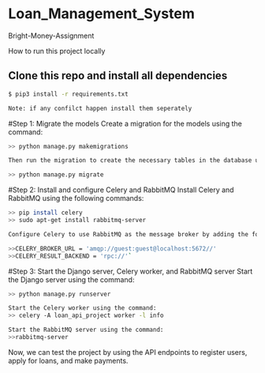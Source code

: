 # Loan_Management_System
Bright-Money-Assignment

How to run this project locally 

## Clone this repo and install all dependencies
```sh
$ pip3 install -r requirements.txt

Note: if any confilct happen install them seperately
```

#Step 1: Migrate the models Create a migration for the models using the command:
```sh
>> python manage.py makemigrations

Then run the migration to create the necessary tables in the database using the command:

>> python manage.py migrate
```

#Step 2: Install and configure Celery and RabbitMQ Install Celery and RabbitMQ using the following commands:
```sh
>> pip install celery
>> sudo apt-get install rabbitmq-server

Configure Celery to use RabbitMQ as the message broker by adding the following code to the settings.py file:

>>CELERY_BROKER_URL = 'amqp://guest:guest@localhost:5672//'
>>CELERY_RESULT_BACKEND = 'rpc://'`
```

#Step 3: Start the Django server, Celery worker, and RabbitMQ server Start the Django server using the command:
```sh
>> python manage.py runserver

Start the Celery worker using the command:
>> celery -A loan_api_project worker -l info

Start the RabbitMQ server using the command:
>>rabbitmq-server
```

Now, we can test the project by using the API endpoints to register users, apply for loans, and make payments.
